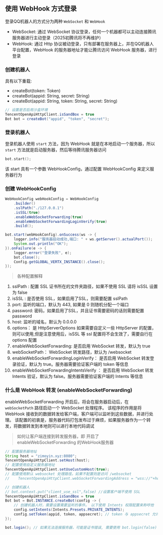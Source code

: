 ## 使用 WebHook 方式登录
登录QQ机器人的方式分为两种 `WebSocket` 和 `WebHook`
* WebSocket: 通过 WebSocket 协议登录，任何一个机器都可以主动连接腾讯服务器进行主动登录（2025初腾讯将不再维护）
* WebHook: 通过 Http 协议被动登录，只有部署在服务器上，并在QQ机器人平台配置，WebHook 的服务器地址才能让腾讯访问 WebHook 服务器，进行登录


### 创建机器人
具有以下重载:
* createBot(token: Token)
* createBot(appid: String, secret: String)
* createBot(appid: String, token: String, secret: String)
```java
// 设置是否启用沙盒环境
TencentOpenApiHttpClient.isSandBox = true
Bot bot = createBot("appid", "token", "secret");
```

### 登录机器人
登录机器人使用 `start` 方法，因为 WebHook 就是在本地启动一个服务器，所以 `start` 方法就是启动服务器，然后等待腾讯服务器访问
```kotlin
bot.start();
```
该 start 具有一个参数 WebHookConfig，通过配置 WebHookConfig 来定义服务器行为

### 创建 WebHookConfig
```java
WebHookConfig webHookConfig = WebHookConfig
    .builder()
    .sslPath("./127.0.0.1")
    .isSSL(true)
    .enableWebSocketForwarding(true)
    .enableWebSocketForwardingLoginVerify(true)
    .build();

bot.start(webHookConfig).onSuccess(ws -> {
    logger.info("服务器启动成功,端口: " + ws.getServer().actualPort());
    System.out.println("OK");
}).onFailure(e -> {
    logger.error("登录失败", e);
    bot.close();
    Config.getGLOBAL_VERTX_INSTANCE().close();
});
```
> 各种配置解释
1. sslPath : 配置 SSL 证书所在的文件夹路径，如果不使用 SSL 请将 isSSL 设置为 false
2. isSSL : 是否使用 SSL，如果启用了SSL，则需要配置 sslPath
3. port: 监听的端口，默认为 443, 如果是 0 则随机分配一个端口
4. password: 密码，如果启用了SSL，并且证书需要密码的话则需要配置 password
5. host: 监听的域名，默认为 0.0.0.0
6. options： 是 HttpServerOptions 如果需要自定义一些 HttpServer 的配置，则可以使用,但是注意使用后，isSSL 等 ssl 配置将不会生效了，需要自行在 options 配置
7. enableWebSocketForwarding: 是否启用 WebSocket 转发，默认为 true
8. webSocketPath： WebSocket 转发路径，默认为 /websocket
9. enableWebSocketForwardingLoginVerify： 是否启用 WebSocket 转发登录验证，默认为 true。服务器需要验证客户端的 token 等信息
10. enableWebSocketForwardingIntentsVerify ： 是否启用 WebSocket 转发 Intents 验证，默认为 false。服务器需要验证客户端的 Intents 等信息

### 什么是 WebHook 转发 (enableWebSocketForwarding)
enableWebSocketForwarding 开启后，将会在服务器启动后，在 `webSocketPath` 路径启动一个 WebSocket 处理程序。
该程序的作用是将 WebHook 接收到的数据转发给客户端，客户端可以监听到这些数据，并进行处理。
该配置的初衷是，服务器代码打包发布过于麻烦，如果服务器作为一个转发，将数据转发到本地则可以进行本地代码调试

> 如何让客户端连接到转发服务器，即 开启了 enableWebSocketForwarding 的WebHook服务器
```java
// 配置服务器地址
String host = "zimoyin.xyz:8080";
TencentOpenApiHttpClient.setHost(host);
// 配置使用自定义服务器地址
TencentOpenApiHttpClient.setUseCustomHost(true);
// 配置使用默认 websocket 处理路径。如果不配置则是访问 /websocket
//    TencentOpenApiHttpClient.webSocketForwardingAddress = "wss://"+host+"/ws"

// 创建机器人
// bot.context.put("client_use_ssl",false) //设置客户端不使用 SSL
TencentOpenApiHttpClient.isSandBox = true
Bot bot = Bot.INSTANCE.createBot(config -> {
    // 创建机器人时，需要设置需要监听的事件。 以下使用 Intents 权限配置来称呼他
    config.setIntents(Intents.Presets.PRIVATE_INTENTS);
    config.setToken(appid, token, appsecret); // token 与 appsecret 允许各选其一
});

bot.login(); // 如果无法连接服务器，可能是证书错误, 需要使用 bot.login(false) 忽略 服务器证书与服务器IP不匹配问题
```


